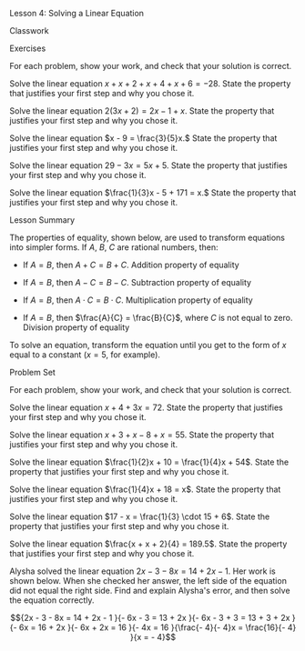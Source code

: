 Lesson 4: Solving a Linear Equation

Classwork

Exercises

For each problem, show your work, and check that your solution is
correct.

Solve the linear equation $x + x + 2 + x + 4 + x + 6 = - 28$. State the
property that justifies your first step and why you chose it.

Solve the linear equation $2(3x + 2) = 2x - 1 + x$. State the property
that justifies your first step and why you chose it.

Solve the linear equation $x - 9 = \frac{3}{5}x.$ State the property
that justifies your first step and why you chose it.

Solve the linear equation $29 - 3x = 5x + 5$. State the property that
justifies your first step and why you chose it.

Solve the linear equation $\frac{1}{3}x - 5 + 171 = x.$ State the
property that justifies your first step and why you chose it.

Lesson Summary

The properties of equality, shown below, are used to transform equations
into simpler forms. If $A,\ B,\ C$ are rational numbers, then:

- If $A = B,$ then $A + C = B + C$. Addition property of equality

- If $A = B,$ then $A - C = B - C$. Subtraction property of equality

- If $A = B,$ then $A \cdot C = B \cdot C$. Multiplication property of
  equality

- If $A = B,$ then $\frac{A}{C} = \frac{B}{C}$, where $C$ is not equal
  to zero. Division property of equality

To solve an equation, transform the equation until you get to the form
of $x$ equal to a constant ($x = 5$, for example).

Problem Set

For each problem, show your work, and check that your solution is
correct.

Solve the linear equation $x + 4 + 3x = 72$. State the property that
justifies your first step and why you chose it.

Solve the linear equation$\ x + 3 + x - 8 + x = 55$. State the property
that justifies your first step and why you chose it.

Solve the linear equation $\frac{1}{2}x + 10 = \frac{1}{4}x + 54$. State
the property that justifies your first step and why you chose it.

Solve the linear equation $\frac{1}{4}x + 18 = x$. State the property
that justifies your first step and why you chose it.

Solve the linear equation $17 - x = \frac{1}{3} \cdot 15 + 6$. State the
property that justifies your first step and why you chose it.

Solve the linear equation $\frac{x + x + 2}{4} = 189.5$. State the
property that justifies your first step and why you chose it.

Alysha solved the linear equation $2x - 3 - 8x = 14 + 2x - 1.$ Her work
is shown below. When she checked her answer, the left side of the
equation did not equal the right side. Find and explain Alysha's error,
and then solve the equation correctly.

$${2x - 3 - 8x = 14 + 2x - 1
}{- 6x - 3 = 13 + 2x
}{- 6x - 3 + 3 = 13 + 3 + 2x
}{- 6x = 16 + 2x
}{- 6x + 2x = 16
}{- 4x = 16
}{\frac{- 4}{- 4}x = \frac{16}{- 4}
}{x = - 4}$$
